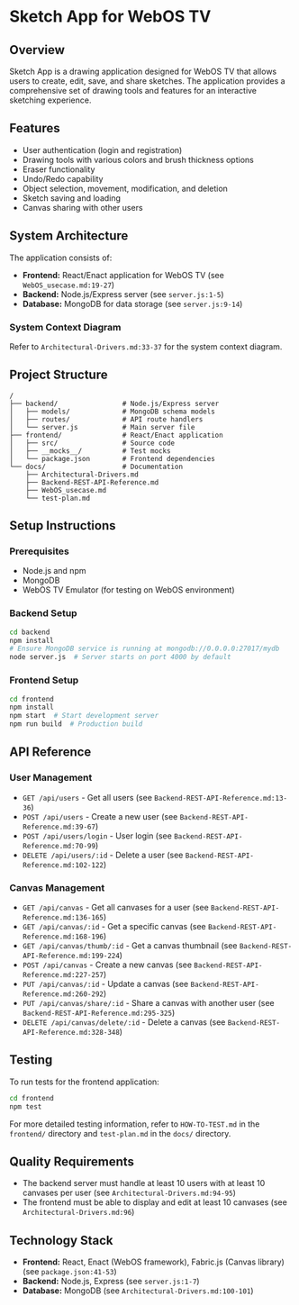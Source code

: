 # Sketch App for WebOS TV

## Overview

Sketch App is a drawing application designed for WebOS TV that allows users to create, edit, save, and share sketches. The application provides a comprehensive set of drawing tools and features for an interactive sketching experience.

## Features

* User authentication (login and registration)
* Drawing tools with various colors and brush thickness options
* Eraser functionality
* Undo/Redo capability
* Object selection, movement, modification, and deletion
* Sketch saving and loading
* Canvas sharing with other users

## System Architecture

The application consists of:

* **Frontend:** React/Enact application for WebOS TV (see `WebOS_usecase.md:19-27`)
* **Backend:** Node.js/Express server (see `server.js:1-5`)
* **Database:** MongoDB for data storage (see `server.js:9-14`)

### System Context Diagram

Refer to `Architectural-Drivers.md:33-37` for the system context diagram.

## Project Structure

```
/
├── backend/                # Node.js/Express server
│   ├── models/             # MongoDB schema models
│   ├── routes/             # API route handlers
│   └── server.js           # Main server file
├── frontend/               # React/Enact application
│   ├── src/                # Source code
│   ├── __mocks__/          # Test mocks
│   └── package.json        # Frontend dependencies
└── docs/                   # Documentation
    ├── Architectural-Drivers.md
    ├── Backend-REST-API-Reference.md
    ├── WebOS_usecase.md
    └── test-plan.md
```

## Setup Instructions

### Prerequisites

* Node.js and npm
* MongoDB
* WebOS TV Emulator (for testing on WebOS environment)

### Backend Setup

```bash
cd backend
npm install
# Ensure MongoDB service is running at mongodb://0.0.0.0:27017/mydb
node server.js  # Server starts on port 4000 by default
```

### Frontend Setup

```bash
cd frontend
npm install
npm start  # Start development server
npm run build  # Production build
```

## API Reference

### User Management

* `GET /api/users` - Get all users (see `Backend-REST-API-Reference.md:13-36`)
* `POST /api/users` - Create a new user (see `Backend-REST-API-Reference.md:39-67`)
* `POST /api/users/login` - User login (see `Backend-REST-API-Reference.md:70-99`)
* `DELETE /api/users/:id` - Delete a user (see `Backend-REST-API-Reference.md:102-122`)

### Canvas Management

* `GET /api/canvas` - Get all canvases for a user (see `Backend-REST-API-Reference.md:136-165`)
* `GET /api/canvas/:id` - Get a specific canvas (see `Backend-REST-API-Reference.md:168-196`)
* `GET /api/canvas/thumb/:id` - Get a canvas thumbnail (see `Backend-REST-API-Reference.md:199-224`)
* `POST /api/canvas` - Create a new canvas (see `Backend-REST-API-Reference.md:227-257`)
* `PUT /api/canvas/:id` - Update a canvas (see `Backend-REST-API-Reference.md:260-292`)
* `PUT /api/canvas/share/:id` - Share a canvas with another user (see `Backend-REST-API-Reference.md:295-325`)
* `DELETE /api/canvas/delete/:id` - Delete a canvas (see `Backend-REST-API-Reference.md:328-348`)

## Testing

To run tests for the frontend application:

```bash
cd frontend
npm test
```

For more detailed testing information, refer to `HOW-TO-TEST.md` in the `frontend/` directory and `test-plan.md` in the `docs/` directory.

## Quality Requirements

* The backend server must handle at least 10 users with at least 10 canvases per user (see `Architectural-Drivers.md:94-95`)
* The frontend must be able to display and edit at least 10 canvases (see `Architectural-Drivers.md:96`)

## Technology Stack

* **Frontend:** React, Enact (WebOS framework), Fabric.js (Canvas library) (see `package.json:41-53`)
* **Backend:** Node.js, Express (see `server.js:1-7`)
* **Database:** MongoDB (see `Architectural-Drivers.md:100-101`)
